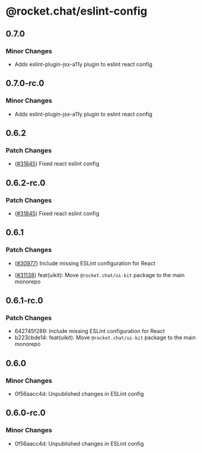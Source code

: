 # @rocket.chat/eslint-config

## 0.7.0

### Minor Changes

- Adds eslint-plugin-jsx-a11y plugin to eslint react config

## 0.7.0-rc.0

### Minor Changes

- Adds eslint-plugin-jsx-a11y plugin to eslint react config

## 0.6.2

### Patch Changes

- ([#31845](https://github.com/RocketChat/Rocket.Chat/pull/31845)) Fixed react eslint config

## 0.6.2-rc.0

### Patch Changes

- ([#31845](https://github.com/RocketChat/Rocket.Chat/pull/31845)) Fixed react eslint config

## 0.6.1

### Patch Changes

- ([#30977](https://github.com/RocketChat/Rocket.Chat/pull/30977)) Include missing ESLint configuration for React

- ([#31138](https://github.com/RocketChat/Rocket.Chat/pull/31138)) feat(uikit): Move `@rocket.chat/ui-kit` package to the main monorepo

## 0.6.1-rc.0

### Patch Changes

- 642745f289: Include missing ESLint configuration for React
- b223cbde14: feat(uikit): Move `@rocket.chat/ui-kit` package to the main monorepo

## 0.6.0

### Minor Changes

- 0f56aacc4d: Unpublished changes in ESLint config

## 0.6.0-rc.0

### Minor Changes

- 0f56aacc4d: Unpublished changes in ESLint config
